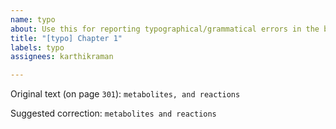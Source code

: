 ```yaml
---
name: typo
about: Use this for reporting typographical/grammatical errors in the book.
title: "[typo] Chapter 1"
labels: typo
assignees: karthikraman

---
```


Original text (on page `301`):
`metabolites, and reactions`

Suggested correction:
`metabolites and reactions`
